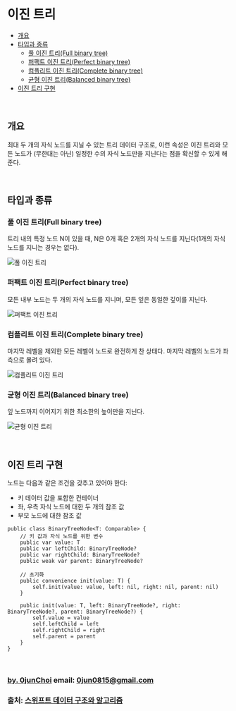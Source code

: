 # 이진 트리


* [개요](#개요)
* [타입과 종류](#타입과-종류)
    * [풀 이진 트리(Full binary tree)](#풀-이진-트리full-binary-tree)
    * [퍼팩트 이진 트리(Perfect binary tree)](#퍼팩트-이진-트리perfect-binary-tree)
    * [컴플리트 이진 트리(Complete binary tree)](#컴플리트-이진-트리complete-binary-tree)
    * [균형 이진 트리(Balanced binary tree)](#균형-이진-트리balanced-binary-tree)
* [이진 트리 구현](#이진-트리-구현)


&nbsp;
## 개요
최대 두 개의 자식 노드를 지닐 수 있는 트리 데이터 구조로, 이런 속성은 이진 트리와 모든 노드가 (무한대는 아닌) 일정한 수의 자식 노드만을 지닌다는 점을 확신할 수 있게 해준다.


&nbsp;
## 타입과 종류
### 풀 이진 트리(Full binary tree)
트리 내의 특정 노드 N이 있을 때, N은 0개 혹은 2개의 자식 노드를 지닌다(1개의 자식 노드를 지니는 경우는 없다).


![풀 이진 트리]()


### 퍼팩트 이진 트리(Perfect binary tree)
모든 내부 노드는 두 개의 자식 노드를 지니며, 모든 잎은 동일한 깊이를 지닌다.


![퍼팩트 이진 트리]()


### 컴플리트 이진 트리(Complete binary tree)
마지막 레벨을 제외한 모든 레벨이 노드로 완전하게 찬 상태다. 마지막 레벨의 노드가 좌측으로 몰려 있다.


![컴플리트 이진 트리]()


### 균형 이진 트리(Balanced binary tree)
잎 노드까지 이어지기 위한 최소한의 높이만을 지닌다.


![균형 이진 트리]()


&nbsp;
## 이진 트리 구현
노드는 다음과 같은 조건을 갖추고 있어야 한다:
* 키 데이터 값을 포함한 컨테이너
* 좌, 우측 자식 노드에 대한 두 개의 참조 값
* 부모 노드에 대한 참조 값


```
public class BinaryTreeNode<T: Comparable> {
    // 키 값과 자식 노드를 위한 변수
    public var value: T
    public var leftChild: BinaryTreeNode?
    public var rightChild: BinaryTreeNode?
    public weak var parent: BinaryTreeNode?

    // 초기화
    public convenience init(value: T) {
        self.init(value: value, left: nil, right: nil, parent: nil)
    }

    public init(value: T, left: BinaryTreeNode?, right: BinaryTreeNode?, parent: BinaryTreeNode?) {
        self.value = value
        self.leftChild = left
        self.rightChild = right
        self.parent = parent
    }
}
```


&nbsp;
&nbsp;      
### [by. 0junChoi](https://github.com/0jun0815) email: <0jun0815@gmail.com>
### 출처: [스위프트 데이터 구조와 알고리즘](http://acornpub.co.kr/book/swift-structure-algorithms)
